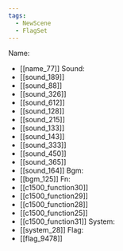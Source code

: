 ```yaml
---
tags:
  - NewScene
  - FlagSet
---
```

Name:
- [[name_77]]
Sound:
- [[sound_189]]
- [[sound_88]]
- [[sound_326]]
- [[sound_612]]
- [[sound_128]]
- [[sound_215]]
- [[sound_133]]
- [[sound_143]]
- [[sound_333]]
- [[sound_450]]
- [[sound_365]]
- [[sound_164]]
Bgm:
- [[bgm_125]]
Fn:
- [[c1500_function30]]
- [[c1500_function29]]
- [[c1500_function28]]
- [[c1500_function25]]
- [[c1500_function31]]
System:
- [[system_28]]
Flag:
- [[flag_9478]]
